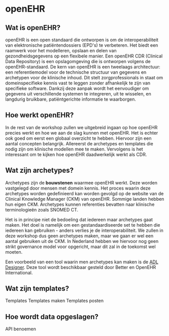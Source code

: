 # openEHR

## Wat is openEHR?

openEHR is een open standaard die ontworpen is om de interoperabiliteit van elektronische patiëntendossiers (EPD's) te 
verbeteren. Het biedt een raamwerk voor het modelleren, opslaan en delen van gezondheidsgegevens op een flexibele manier. 
Een openEHR CDR (Clinical Data Repository) is een opslagomgeving die is ontworpen volgens de openEHR-standaard. De kern 
van openEHR is een tweelaags architectuur: een referentiemodel voor de technische structuur van gegevens en archetypen 
voor de klinische inhoud. Dit stelt zorgprofessionals in staat om domeinspecifieke kennis vast te leggen zonder 
afhankelijk te zijn van specifieke software. Dankzij deze aanpak wordt het eenvoudiger om gegevens uit verschillende 
systemen te integreren, uit te wisselen, en langdurig bruikbare, patiëntgerichte informatie te waarborgen.

## Hoe werkt openEHR?

In de rest van de workshop zullen we uitgebreid ingaan op hoe openEHR precies werkt en hoe we aan de slag kunnen met 
openEHR. Het is echter ook goed om eerst een globaal overzicht te hebben. Hiervoor zijn een aantal concepten belangrijk.
Allereerst de archetypes en templates die nodig zijn om klinische modellen mee te maken. Vervolgens is het interessant
om te kijken hoe openEHR daadwerkelijk werkt als CDR.

## Wat zijn archetypes?

Archetypes zijn de **bouwstenen** waarmee openEHR werkt. Deze worden vastgelegd door mensen met domein
kennis. Het proces waarin deze archetypes worden gedefinieerd kan worden gevolgd op de website
van de Clinical Knowledge Manager (CKM) van openEHR. Sommige landen hebben hun eigen CKM. 
Archetypes kunnen referenties bevatten naar klinische terminologieën zoals SNOMED CT.

Het is in principe niet de bedoeling dat iedereen maar archetypes gaat maken. Het doel is namelijk om
een gestandaardiseerde set te hebben die iedereen kan gebruiken - anders verlies je de interoperabiliteit.
We zullen in deze workshop dus geen archetypes maken, maar we gaan er wel een aantal gebruiken uit
de CKM. In Nederland hebben we hiervoor nog geen strikt governance model voor opgericht, maar dit
zal in de toekomst wel moeten.

Een voorbeeld van een tool waarin men archetypes kan maken is de [ADL Designer](https://tools.openehr.org/designer/).
Deze tool wordt beschikbaar gesteld door Better en OpenEHR International. 

## Wat zijn templates?
Templates
Templates maken
Templates posten

## Hoe wordt data opgeslagen?
API benoemen
